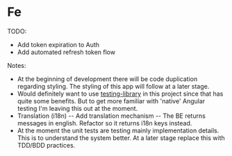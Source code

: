 # Fe

TODO:
- Add token expiration to Auth
- Add automated refresh token flow

Notes:
- At the beginning of development there will be code duplication regarding styling. The styling of this app will follow at a later stage.
- Would definitely want to use [testing-library](https://testing-library.com/) in this project since that has quite some benefits. But to get more familiar with 'native' Angular testing I'm leaving this out at the moment. 
- Translation (i18n)
-- Add translation mechanism
-- The BE returns messages in english. Refactor so it returns i18n keys instead.
- At the moment the unit tests are testing mainly implementation details. This is to understand the system better. At a later stage replace this with TDD/BDD practices.
